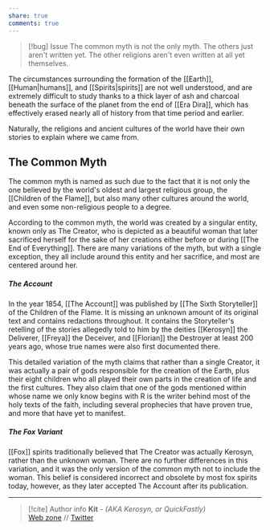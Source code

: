 ```yaml
---
share: true
comments: true
---
```

> [!bug] Issue
> The common myth is not the only myth. The others just aren't written yet. The other religions aren't even written at all yet themselves.

The circumstances surrounding the formation of the [[Earth]], [[Human|humans]], and [[Spirits|spirits]] are not well understood, and are extremely difficult to study thanks to a thick layer of ash and charcoal beneath the surface of the planet from the end of [[Era Dira]], which has effectively erased nearly all of history from that time period and earlier.

Naturally, the religions and ancient cultures of the world have their own stories to explain where we came from.

## The Common Myth

The common myth is named as such due to the fact that it is not only the one believed by the world's oldest and largest religious group, the [[Children of the Flame]], but also many other cultures around the world, and even some non-religious people to a degree.

According to the common myth, the world was created by a singular entity, known only as The Creator, who is depicted as a beautiful woman that later sacrificed herself for the sake of her creations either before or during [[The End of Everything]]. There are many variations of the myth, but with a single exception, they all include around this entity and her sacrifice, and most are centered around her.

##### The Account

In the year 1854, [[The Account]] was published by [[The Sixth Storyteller]] of the Children of the Flame. It is missing an unknown amount of its original text and contains redactions throughout. It contains the Storyteller's retelling of the stories allegedly told to him by the deities [[Kerosyn]] the Deliverer, [[Freya]] the Deceiver, and [[Florian]] the Destroyer at least 200 years ago, whose true names were also first documented there.

This detailed variation of the myth claims that rather than a single Creator, it was actually a pair of gods responsible for the creation of the Earth, plus their eight children who all played their own parts in the creation of life and the first cultures. They also claim that one of the gods mentioned within whose name we only know begins with R is the writer behind most of the holy texts of the faith, including several prophecies that have proven true, and more that have yet to manifest.

##### The Fox Variant

[[Fox]] spirits traditionally believed that The Creator was actually Kerosyn, rather than the unknown woman. There are no further differences in this variation, and it was the only version of the common myth not to include the woman. This belief is considered incorrect and obsolete by most fox spirits today, however, as they later accepted The Account after its publication.

-----
> [!cite] Author info
> **Kit** - *(AKA Kerosyn, or QuickFastly)*\
> [Web zone](https://kitabe.link) // [Twitter](https://twitter.com/Kerosyn_)